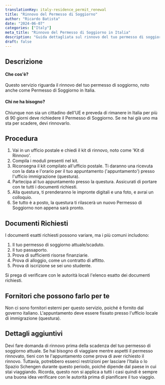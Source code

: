 ```yaml
---
translationKey: italy-residence_permit_renewal
title: "Rinnovo del Permesso di Soggiorno"
author: "Ricardo Batista"
date: "2024-06-07"
categories: ["Italy"]
meta_title: "Rinnovo del Permesso di Soggiorno in Italia"
description: "Guida dettagliata sul rinnovo del tuo permesso di soggiorno (Permesso di Soggiorno) in Italia"
draft: false
---
```


## Descrizione
#### Che cos'è?
Questo servizio riguarda il rinnovo del tuo permesso di soggiorno, noto anche come Permesso di Soggiorno in Italia.

#### Chi ne ha bisogno?
Chiunque non sia un cittadino dell'UE e preveda di rimanere in Italia per più di 90 giorni deve richiedere il Permesso di Soggiorno. Se ne hai già uno ma sta per scadere, devi rinnovarlo.

## Procedura

1. Vai in un ufficio postale e chiedi il kit di rinnovo, noto come 'Kit di Rinnovo'.
2. Compila i moduli presenti nel kit.
3. Riconsegna il kit compilato all'ufficio postale. Ti daranno una ricevuta con la data e l'orario per il tuo appuntamento ('appuntamento') presso l'ufficio immigrazione (questura).
4. Partecipa al tuo appuntamento presso la questura. Assicurati di portare con te tutti i documenti richiesti.
5. Alla questura, ti prenderanno le impronte digitali e una foto, e avrai un colloquio.
6. Se tutto è a posto, la questura ti rilascerà un nuovo Permesso di Soggiorno non appena sarà pronto.

## Documenti Richiesti

I documenti esatti richiesti possono variare, ma i più comuni includono:

1. Il tuo permesso di soggiorno attuale/scaduto.
2. Il tuo passaporto.
3. Prova di sufficienti risorse finanziarie.
4. Prova di alloggio, come un contratto di affitto.
5. Prova di iscrizione se sei uno studente.

Si prega di verificare con le autorità locali l'elenco esatto dei documenti richiesti.

## Fornitori che possono farlo per te

Non ci sono fornitori esterni per questo servizio, poiché è fornito dal governo italiano. L'appuntamento deve essere fissato presso l'ufficio locale di immigrazione (questura).

## Dettagli aggiuntivi

Devi fare domanda di rinnovo prima della scadenza del tuo permesso di soggiorno attuale. Se hai bisogno di viaggiare mentre aspetti il permesso rinnovato, tieni con te l'appuntamento come prova di aver richiesto il rinnovo. Tuttavia, potrebbero esserci restrizioni per lasciare l'Italia o lo Spazio Schengen durante questo periodo, poiché dipende dal paese in cui stai viaggiando. Ricorda, questo non si applica a tutti i casi quindi è sempre una buona idea verificare con le autorità prima di pianificare il tuo viaggio.